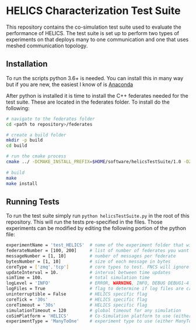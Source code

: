 # HELICS Characterization Test Suite

This repository contains the co-simulation test suite used to evaluate the performance of HELICS. The test suite is set up to perform two types of experiments on that deploys many to one communication and one that uses meshed communication topology.

## Installation

To run the scripts python 3.6+ is needed. You can install this in many way but if you are new, the easiest I know of is [Anaconda](https://www.anaconda.com/download/)

After python is installed it is time to install the C++ federates needed for the test suite. These are located in the federates folder. To install do the following:

``` bash	
# navigate to the federates folder
cd <path to repository>/federates

# create a build folder
mkdir -p build
cd build

# run the cmake process
cmake ../ -DCMAKE_INSTALL_PREFIX=$HOME/software/helicsTestSuite/1.0 -DZeroMQ_ROOT_DIR=$HOME/software/zeromq/4.1.6 -DBOOST_ROOT=$HOME/software/boost/1.6.1 -DFNCS_SOURCE_PATH=$HOME/software/fncs/launcher2 -DCZMQ_SOURCE_PATH=$HOME/software/czmq/3.0.2
 	
# build
make
make install
```

## Running Tests

To run the test suite simply run `python helicsTestSuite.py` in the root of this repository. This will run the tests pre-specified in the files. Those experiments can be modified by editing the following portion of the python file:

``` bash
experimentName = 'test_HELICS'  # name of the experiment folder that will be created 
federateNumber = [100, 200]     # list of number of federates you want to test with               
messageNumber = [1, 10]         # number of messages per federate        
bytesNumber = [1, 10]           # size of each message in bytes
coreType = ['zmq','tcp']        # core types to test. FNCS will ignore the input
updateInterval = 10.            # interval between time updates
simTime = 100.                  # total simulation time
logLevel = 'INFO'               # ERROR, WARNING, INFO, DEBUG DEBUG1-4
logFiles = True                 # flag to determine if log files are created per federate
uninterruptible = False         # HELICS specific flag
coreTick = '30s'                # HELICS specific flag
coreTimeout = '30s'             # HELICS specific flag
simulationTimeout = 120         # global timeout for any simulation
coSimPlatform = 'HELICS'        # Co-Simulation platform to use (either HELICS or FNCS)
experimentType = 'ManyToOne'    # experiment type to use (either ManyToOne or Meshed)
```